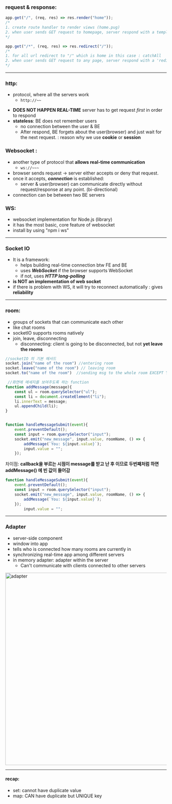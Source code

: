 ### request & response:

```javascript
app.get("/", (req, res) => res.render("home")); 
/*
1. create route handler to render views (home.pug)
2. when user sends GET request to homepage, server respond with a template.
*/

app.get("/*", (req, res) => res.redirect("/")); 
/* 
1. for all url redirect to "/" which is home in this case : catchAll
2. when user sends GET request to any page, server respond with a 'redirect'
*/

```


___
### http:
- protocol, where all the servers work
    * `http://~~`
* **DOES NOT HAPPEN REAL-TIME**
    server has to get request _first_ in order to respond
* **stateless**: BE does not remember users 
    * no connection between the user & BE
     * After respond, BE forgets about the user(browser) and just wait for the next request. : reason why we use **cookie** or **session**

### Websocket :
*  another type of protocol that **allows real-time communication**
    * `ws://~~~`
* browser sends request -> server either accepts or deny that request.
* once it accepts, ***connection*** is established: 
    * server & user(browser) can communicate directly without request/response at any point. (bi-directional)
* connection can be between two BE servers

### WS: 
* websocket implementation for Node.js (library)
* it has the most basic, core feature of websocket
* install by using "npm i ws"
---
### Socket IO
* It is a framework:
    * helps building real-time connection btw FE and BE
    * uses ***WebSocket*** if the browser supports WebSocket
    * if not, uses ***HTTP long-polling***
* **is NOT an implementation of web socket**
* if there is problem with WS, it will try to reconnect automatically : gives **reliability**
___
### room: 
* groups of sockets that can communicate each other
* like chat rooms
* socketIO supports rooms natively
* join, leave, disconnecting
    * disconnecting: client is going to be disconnected, but not **yet leave the rooms**
 ```javascript
 //socketIO 의 기본 메서드
 socket.join("name of the room") //entering room
 socket.leave("name of the room") // leaving room
 socket.to("name of the room")  //sending msg to the whole room EXCEPT YOURSELF
 ```

```javascript
 //화면에 메세지를 보여주도록 하는 function
function addMessage(message){
    const ul = room.querySelector("ul");
    const li = document.createElement("li");
    li.innerText = message;
    ul.appendChild(li);
}
```
```javascript

function handleMessageSubmit(event){
    event.preventDefault();
    const input = room.querySelector("input");
    socket.emit("new_message", input.value, roomName, () => {
        addMessage(`You: ${input.value}`);
        input.value = "";
    });
 ```
 차이점: **callback을 부르는 시점이 message를 받고 난 후 이므로 두번째처럼 하면 addMessage() 에 빈 값이 들어감**  

```javascript
function handleMessageSubmit(event){
    event.preventDefault();
    const input = room.querySelector("input");
    socket.emit("new_message", input.value, roomName, () => {
        addMessage(`You: ${input.value}`);
    });
        input.value = "";
 ```
 ___
 ### Adapter
 * server-side component
 * window into app
 * tells who is connected how many rooms are currently in
 * synchronizing real-time app among different servers
 * in memory adapter: adapter within the server    
    * Can't communicate with clients connected to other servers

<img width="598" alt="adapter" src="https://user-images.githubusercontent.com/86010657/153757727-e06fc061-0e30-4872-a0cd-9d6ed7642d62.png">

---
#### recap:
* set: cannot have duplicate value
* map: CAN have duplicate but UNIQUE key



